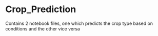 # Crop_Prediction

Contains 2 notebook files, one which predicts the crop type based on conditions and the other vice versa
